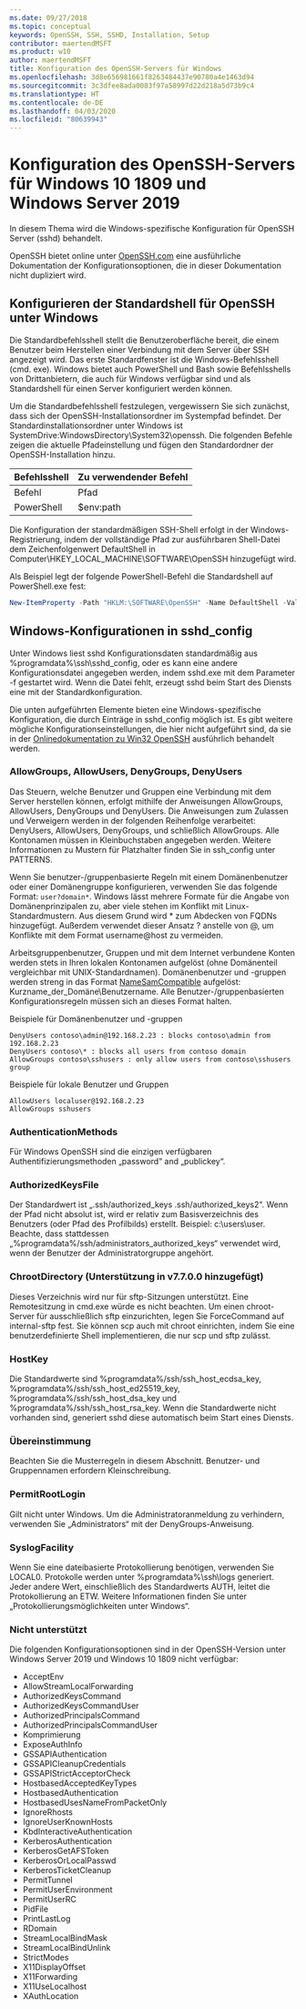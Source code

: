 ```yaml
---
ms.date: 09/27/2018
ms.topic: conceptual
keywords: OpenSSH, SSH, SSHD, Installation, Setup
contributor: maertendMSFT
ms.product: w10
author: maertendMSFT
title: Konfiguration des OpenSSH-Servers für Windows
ms.openlocfilehash: 3d8e656981661f8263484437e90780a4e1463d94
ms.sourcegitcommit: 3c3dfee8ada0083f97a58997d22d218a5d73b9c4
ms.translationtype: HT
ms.contentlocale: de-DE
ms.lasthandoff: 04/03/2020
ms.locfileid: "80639943"
---
```

# <a name="openssh-server-configuration-for-windows-10-1809-and-server-2019"></a>Konfiguration des OpenSSH-Servers für Windows 10 1809 und Windows Server 2019

In diesem Thema wird die Windows-spezifische Konfiguration für OpenSSH Server (sshd) behandelt. 

OpenSSH bietet online unter [OpenSSH.com](https://www.openssh.com/manual.html) eine ausführliche Dokumentation der Konfigurationsoptionen, die in dieser Dokumentation nicht dupliziert wird. 

## <a name="configuring-the-default-shell-for-openssh-in-windows"></a>Konfigurieren der Standardshell für OpenSSH unter Windows

Die Standardbefehlsshell stellt die Benutzeroberfläche bereit, die einem Benutzer beim Herstellen einer Verbindung mit dem Server über SSH angezeigt wird. Das erste Standardfenster ist die Windows-Befehlsshell (cmd. exe). Windows bietet auch PowerShell und Bash sowie Befehlsshells von Drittanbietern, die auch für Windows verfügbar sind und als Standardshell für einen Server konfiguriert werden können.

Um die Standardbefehlsshell festzulegen, vergewissern Sie sich zunächst, dass sich der OpenSSH-Installationsordner im Systempfad befindet. Der Standardinstallationsordner unter Windows ist SystemDrive:WindowsDirectory\System32\openssh. Die folgenden Befehle zeigen die aktuelle Pfadeinstellung und fügen den Standardordner der OpenSSH-Installation hinzu. 

Befehlsshell | Zu verwendender Befehl
------------- | -------------- 
Befehl | Pfad
PowerShell | $env:path

Die Konfiguration der standardmäßigen SSH-Shell erfolgt in der Windows-Registrierung, indem der vollständige Pfad zur ausführbaren Shell-Datei dem Zeichenfolgenwert DefaultShell in Computer\HKEY_LOCAL_MACHINE\SOFTWARE\OpenSSH hinzugefügt wird. 

Als Beispiel legt der folgende PowerShell-Befehl die Standardshell auf PowerShell.exe fest:

```powershell
New-ItemProperty -Path "HKLM:\SOFTWARE\OpenSSH" -Name DefaultShell -Value "C:\Windows\System32\WindowsPowerShell\v1.0\powershell.exe" -PropertyType String -Force
```

## <a name="windows-configurations-in-sshd_config"></a>Windows-Konfigurationen in sshd_config 

Unter Windows liest sshd Konfigurationsdaten standardmäßig aus %programdata%\ssh\sshd_config, oder es kann eine andere Konfigurationsdatei angegeben werden, indem sshd.exe mit dem Parameter -f gestartet wird.
Wenn die Datei fehlt, erzeugt sshd beim Start des Diensts eine mit der Standardkonfiguration.

Die unten aufgeführten Elemente bieten eine Windows-spezifische Konfiguration, die durch Einträge in sshd_config möglich ist. Es gibt weitere mögliche Konfigurationseinstellungen, die hier nicht aufgeführt sind, da sie in der [Onlinedokumentation zu Win32 OpenSSH](https://github.com/powershell/win32-openssh/wiki) ausführlich behandelt werden. 


### <a name="allowgroups-allowusers-denygroups-denyusers"></a>AllowGroups, AllowUsers, DenyGroups, DenyUsers 

Das Steuern, welche Benutzer und Gruppen eine Verbindung mit dem Server herstellen können, erfolgt mithilfe der Anweisungen AllowGroups, AllowUsers, DenyGroups und DenyUsers. Die Anweisungen zum Zulassen und Verweigern werden in der folgenden Reihenfolge verarbeitet: DenyUsers, AllowUsers, DenyGroups, und schließlich AllowGroups. Alle Kontonamen müssen in Kleinbuchstaben angegeben werden. Weitere Informationen zu Mustern für Platzhalter finden Sie in ssh_config unter PATTERNS.

Wenn Sie benutzer-/gruppenbasierte Regeln mit einem Domänenbenutzer oder einer Domänengruppe konfigurieren, verwenden Sie das folgende Format: ``` user?domain* ```.
Windows lässt mehrere Formate für die Angabe von Domänenprinzipalen zu, aber viele stehen im Konflikt mit Linux-Standardmustern. Aus diesem Grund wird * zum Abdecken von FQDNs hinzugefügt. Außerdem verwendet dieser Ansatz ? anstelle von @, um Konflikte mit dem Format username@host zu vermeiden. 

Arbeitsgruppenbenutzer, Gruppen und mit dem Internet verbundene Konten werden stets in Ihren lokalen Kontonamen aufgelöst (ohne Domänenteil vergleichbar mit UNIX-Standardnamen). Domänenbenutzer und -gruppen werden streng in das Format [NameSamCompatible](https://docs.microsoft.com/windows/desktop/api/secext/ne-secext-extended_name_format) aufgelöst: Kurzname_der_Domäne\Benutzername. Alle Benutzer-/gruppenbasierten Konfigurationsregeln müssen sich an dieses Format halten.

Beispiele für Domänenbenutzer und -gruppen 

```
DenyUsers contoso\admin@192.168.2.23 : blocks contoso\admin from 192.168.2.23
DenyUsers contoso\* : blocks all users from contoso domain
AllowGroups contoso\sshusers : only allow users from contoso\sshusers group
```

Beispiele für lokale Benutzer und Gruppen 

```
AllowUsers localuser@192.168.2.23
AllowGroups sshusers
```

### <a name="authenticationmethods"></a>AuthenticationMethods 

Für Windows OpenSSH sind die einzigen verfügbaren Authentifizierungsmethoden „password“ and „publickey“.

### <a name="authorizedkeysfile"></a>AuthorizedKeysFile 

Der Standardwert ist „.ssh/authorized_keys .ssh/authorized_keys2“. Wenn der Pfad nicht absolut ist, wird er relativ zum Basisverzeichnis des Benutzers (oder Pfad des Profilbilds) erstellt. Beispiel: c:\users\user. Beachte, dass stattdessen „%programdata%/ssh/administrators_authorized_keys“ verwendet wird, wenn der Benutzer der Administratorgruppe angehört.

### <a name="chrootdirectory-support-added-in-v7700"></a>ChrootDirectory (Unterstützung in v7.7.0.0 hinzugefügt)

Dieses Verzeichnis wird nur für sftp-Sitzungen unterstützt. Eine Remotesitzung in cmd.exe würde es nicht beachten. Um einen chroot-Server für ausschließlich sftp einzurichten, legen Sie ForceCommand auf internal-sftp fest. Sie können scp auch mit chroot einrichten, indem Sie eine benutzerdefinierte Shell implementieren, die nur scp und sftp zulässt.

### <a name="hostkey"></a>HostKey

Die Standardwerte sind %programdata%/ssh/ssh_host_ecdsa_key, %programdata%/ssh/ssh_host_ed25519_key, %programdata%/ssh/ssh_host_dsa_key und %programdata%/ssh/ssh_host_rsa_key. Wenn die Standardwerte nicht vorhanden sind, generiert sshd diese automatisch beim Start eines Diensts.

### <a name="match"></a>Übereinstimmung

Beachten Sie die Musterregeln in diesem Abschnitt. Benutzer- und Gruppennamen erfordern Kleinschreibung.

### <a name="permitrootlogin"></a>PermitRootLogin

Gilt nicht unter Windows. Um die Administratoranmeldung zu verhindern, verwenden Sie „Administrators“ mit der DenyGroups-Anweisung.

### <a name="syslogfacility"></a>SyslogFacility

Wenn Sie eine dateibasierte Protokollierung benötigen, verwenden Sie LOCAL0. Protokolle werden unter %programdata%\ssh\logs generiert.
Jeder andere Wert, einschließlich des Standardwerts AUTH, leitet die Protokollierung an ETW. Weitere Informationen finden Sie unter „Protokollierungsmöglichkeiten unter Windows“.

### <a name="not-supported"></a>Nicht unterstützt 

Die folgenden Konfigurationsoptionen sind in der OpenSSH-Version unter Windows Server 2019 und Windows 10 1809 nicht verfügbar:

* AcceptEnv
* AllowStreamLocalForwarding
* AuthorizedKeysCommand
* AuthorizedKeysCommandUser
* AuthorizedPrincipalsCommand
* AuthorizedPrincipalsCommandUser
* Komprimierung
* ExposeAuthInfo
* GSSAPIAuthentication
* GSSAPICleanupCredentials
* GSSAPIStrictAcceptorCheck
* HostbasedAcceptedKeyTypes
* HostbasedAuthentication
* HostbasedUsesNameFromPacketOnly
* IgnoreRhosts
* IgnoreUserKnownHosts
* KbdInteractiveAuthentication
* KerberosAuthentication
* KerberosGetAFSToken
* KerberosOrLocalPasswd
* KerberosTicketCleanup
* PermitTunnel
* PermitUserEnvironment
* PermitUserRC
* PidFile
* PrintLastLog
* RDomain
* StreamLocalBindMask
* StreamLocalBindUnlink
* StrictModes
* X11DisplayOffset
* X11Forwarding
* X11UseLocalhost
* XAuthLocation

